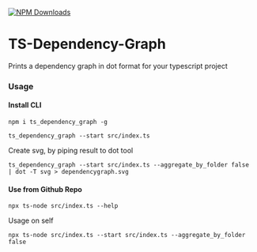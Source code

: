 [![NPM Downloads](https://img.shields.io/npm/dm/ts_dependency_graph.svg?style=flat)](https://npmjs.org/package/ts_dependency_graph)
# TS-Dependency-Graph
Prints a dependency graph in dot format for your typescript project


### Usage

#### Install CLI
`npm i ts_dependency_graph -g`

`ts_dependency_graph --start src/index.ts`

Create svg, by piping result to dot tool

```
ts_dependency_graph --start src/index.ts --aggregate_by_folder false  | dot -T svg > dependencygraph.svg
```

#### Use from Github Repo

`npx ts-node src/index.ts --help`

Usage on self
```
npx ts-node src/index.ts --start src/index.ts --aggregate_by_folder false
```

